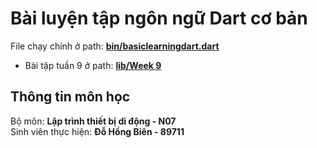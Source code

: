 # Bài luyện tập ngôn ngữ Dart cơ bản
File chạy chính ở path: **[bin/basiclearningdart.dart](bin/basiclearningdart.dart)**
- Bài tập tuần 9 ở path: **[lib/Week 9](lib/Week%209/)** <br>

## Thông tin môn học
Bộ môn: **Lập trình thiết bị di động - N07** <br>
Sinh viên thực hiện: **Đỗ Hồng Biên - 89711**
